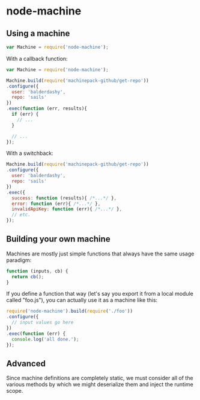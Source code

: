 # node-machine


## Using a machine

```javascript
var Machine = require('node-machine');
```

With a callback function:

```javascript
var Machine = require('node-machine');

Machine.build(require('machinepack-github/get-repo'))
.configure({
  user: 'balderdashy',
  repo: 'sails'
})
.exec(function (err, results){
  if (err) {
    // ...
  }

  // ...
});
```


With a switchback:

```javascript
Machine.build(require('machinepack-github/get-repo'))
.configure({
  user: 'balderdashy',
  repo: 'sails'
})
.exec({
  success: function (results){ /*...*/ },
  error: function (err){ /*...*/ },
  invalidApiKey: function (err){ /*...*/ },
  // etc.
});
```


## Building your own machine

Machines are mostly just simple functions that always have the same usage paradigm:

```javascript
function (inputs, cb) {
  return cb();
}
```


If you define a function that way (let's say you export it from a local module called "foo.js"), you can actually use it as a machine like this:

```javascript
require('node-machine').build(require('./foo'))
.configure({
  // input values go here
})
.exec(function (err) {
  console.log('all done.');
});
```





## Advanced

Since machine definitions are completely static, we must consider all of the various methods by which we might deserialize them and inject the runtime scope.
